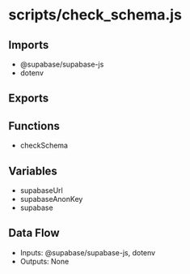 # scripts/check_schema.js

## Imports
- @supabase/supabase-js
- dotenv

## Exports

## Functions
- checkSchema

## Variables
- supabaseUrl
- supabaseAnonKey
- supabase

## Data Flow
- Inputs: @supabase/supabase-js, dotenv
- Outputs: None
